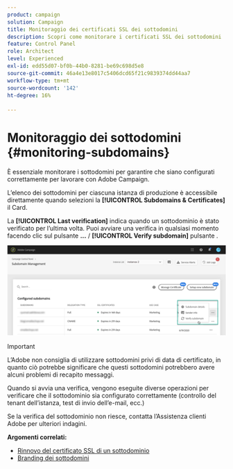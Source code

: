```yaml
---
product: campaign
solution: Campaign
title: Monitoraggio dei certificati SSL dei sottodomini
description: Scopri come monitorare i certificati SSL dei sottodomini
feature: Control Panel
role: Architect
level: Experienced
exl-id: edd55d07-bf0b-44b0-8281-be69c698d5e8
source-git-commit: 46a4e13e8017c5406dcd65f21c9839374dd44aa7
workflow-type: tm+mt
source-wordcount: '142'
ht-degree: 16%

---
```


# Monitoraggio dei sottodomini {#monitoring-subdomains}

È essenziale monitorare i sottodomini per garantire che siano configurati correttamente per lavorare con Adobe Campaign.

L’elenco dei sottodomini per ciascuna istanza di produzione è accessibile direttamente quando selezioni la **[!UICONTROL Subdomains & Certificates]** il Card.

La **[!UICONTROL Last verification]** indica quando un sottodominio è stato verificato per l’ultima volta. Puoi avviare una verifica in qualsiasi momento facendo clic sul pulsante **...** / **[!UICONTROL Verify subdomain]** pulsante .

![](assets/subdomain_verification.png)

>[!IMPORTANT]
>
>L’Adobe non consiglia di utilizzare sottodomini privi di data di certificato, in quanto ciò potrebbe significare che questi sottodomini potrebbero avere alcuni problemi di recapito messaggi.

Quando si avvia una verifica, vengono eseguite diverse operazioni per verificare che il sottodominio sia configurato correttamente (controllo del tenant dell’istanza, test di invio dell’e-mail, ecc.)

Se la verifica del sottodominio non riesce, contatta l’Assistenza clienti Adobe per ulteriori indagini.

**Argomenti correlati:**

* [Rinnovo del certificato SSL di un sottodominio](../../subdomains-certificates/using/renewing-subdomain-certificate.md)
* [Branding dei sottodomini](../../subdomains-certificates/using/subdomains-branding.md)
